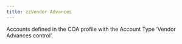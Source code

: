 ```yaml
---
title: zzVendor Advances
---
```



Accounts defined in the COA profile with the Account Type ‘Vendor Advances  control’.
